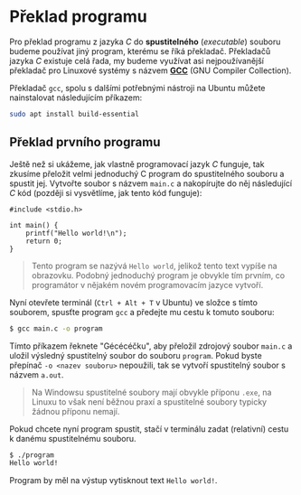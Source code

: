 # Překlad programu
Pro překlad programu z jazyka *C* do **spustitelného** (*executable*) souboru
budeme používat jiný program, kterému se říká překladač.
Překladačů jazyka *C* existuje celá řada, my budeme využívat asi nejpoužívanější překladač pro
Linuxové systémy s názvem [**GCC**](https://gcc.gnu.org/) (GNU Compiler Collection). 

Překladač `gcc`, spolu s dalšími potřebnými nástroji na Ubuntu můžete nainstalovat následujícím
příkazem:
```bash
sudo apt install build-essential
```

## Překlad prvního programu
Ještě než si ukážeme, jak vlastně programovací jazyk *C* funguje, tak zkusíme přeložit velmi jednoduchý
C program do spustitelného souboru a spustit jej.
Vytvořte soubor s názvem `main.c` a nakopírujte do něj následující *C* kód (později si vysvětlíme,
jak tento kód funguje):

```c,editable
#include <stdio.h>

int main() {
    printf("Hello world!\n");
    return 0;
}
```

> Tento program se nazývá `Hello world`, jelikož tento text vypíše na obrazovku.
> Podobný jednoduchý program je obvykle tím prvním, co programátor v nějakém novém programovacím
> jazyce vytvoří.

Nyní otevřete terminál (`Ctrl + Alt + T` v Ubuntu) ve složce s tímto souborem, spusťte program
`gcc` a předejte mu cestu k tomuto souboru:

```bash
$ gcc main.c -o program
```

Tímto příkazem řeknete "Gécécéčku", aby přeložil zdrojový soubor `main.c` a uložil výsledný spustitelný
soubor do souboru `program`. Pokud byste přepínač `-o <nazev souboru>` nepoužili, tak se vytvoří spustitelný
soubor s názvem `a.out`. 

> Na Windowsu spustitelné soubory mají obvykle příponu `.exe`, na Linuxu to však není běžnou praxí
> a spustitelné soubory typicky žádnou příponu nemají.

Pokud chcete nyní program spustit, stačí v terminálu zadat (relativní) cestu k danému spustitelnému souboru.

```bash
$ ./program
Hello world!
```
Program by měl na výstup vytisknout text `Hello world!`.
